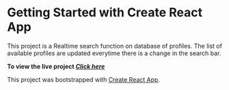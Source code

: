 # Getting Started with Create React App

This project is a Realtime search function on database of profiles. The list of available profiles are updated everytime there is a change in the search bar.

**To view the live project _[Click here](https://6586rajan.github.io/RoboNet/)_**

This project was bootstrapped with [Create React App](https://github.com/facebook/create-react-app).
